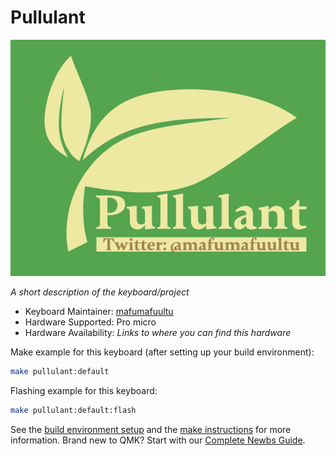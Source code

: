 # Pullulant

![Pullulant](./logo.png)

*A short description of the keyboard/project*

* Keyboard Maintainer: [mafumafuultu](https://github.com/mafumafuultu)
* Hardware Supported: Pro micro
* Hardware Availability: *Links to where you can find this hardware*

Make example for this keyboard (after setting up your build environment):

```sh
make pullulant:default
```

Flashing example for this keyboard:

```sh
make pullulant:default:flash
```

See the [build environment setup](https://docs.qmk.fm/#/getting_started_build_tools) and the [make instructions](https://docs.qmk.fm/#/getting_started_make_guide) for more information. Brand new to QMK? Start with our [Complete Newbs Guide](https://docs.qmk.fm/#/newbs).
